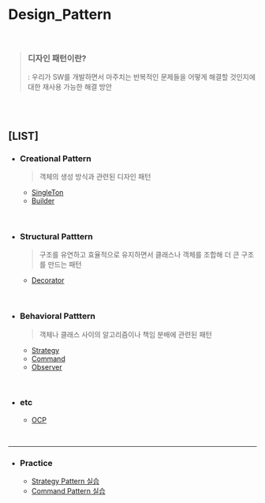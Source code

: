 # Design_Pattern
<br>

> ###  디자인 패턴이란? 
> : 우리가 SW를 개발하면서 마주치는 반복적인 문제들을 어떻게 해결할 것인지에 대한 재사용 가능한 해결 방안

<br>
<br>

## [LIST]
+ ### Creational Pattern
  > 객체의 생성 방식과 관련된 디자인 패턴
  
  + <a href="Creational Pattern/Singleton.md">SingleTon</a>
  + <a href="Creational Pattern/Builder.md">Builder</a>

<br>

+ ### Structural Patttern
  > 구조를 유연하고 효율적으로 유지하면서 클래스나 객체를 조합해 더 큰 구조를 만드는 패턴
  
  + <a href="Structural Pattern/Decorator Pattern.md">Decorator</a>

<br>

+ ### Behavioral Patttern
  > 객체나 클래스 사이의 알고리즘이나 책임 분배에 관련된 패턴

  + <a href="Behavioral pattern/Strategy.md">Strategy</a>
  + <a href="Behavioral pattern/Command.md">Command</a>
  + <a href="Behavioral pattern/Observer.md">Observer</a>
<br>

+ ### etc
  
  + <a href="etc/OCP.md">OCP</a>


<br>
<hr>

+ ### Practice

  + <a href="Practice/Strategy Pattern.md">Strategy Pattern 실습</a>
  + <a href="Practice/Command Pattern.md">Command Pattern 실습</a>
<br>
<br>
